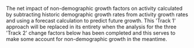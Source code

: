 The net impact of non-demographic growth factors on activity calculated by
subtracting historic demographic growth rates from activity growth rates and
using a forecast calculation to predict future growth. This 'Track 1' approach
will be replaced in its entirety when the analysis for the three 'Track 2'
change factors below has been completed and this serves to make some account for
non-demographic growth in the meantime. 
